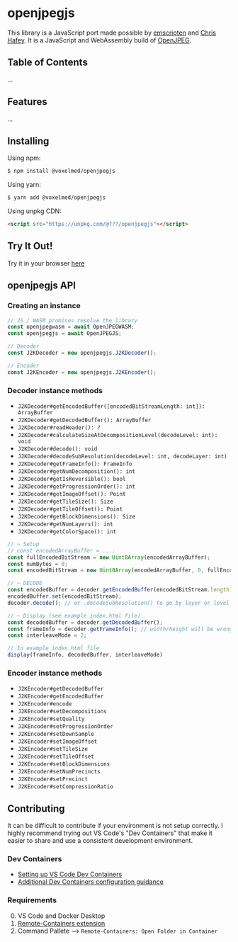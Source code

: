 # openjpegjs



This library is a JavaScript port made possible by [emscripten](https://emscripten.org/) and [Chris Hafey](https://github.com/chafey). It is a JavaScript and WebAssembly build of [OpenJPEG](https://github.com/uclouvain/openjpeg).

## Table of Contents

...

## Features

...

## Installing

Using npm:

```bash
$ npm install @voxelmed/openjpegjs
```

Using yarn:

```bash
$ yarn add @voxelmed/openjpegjs
```

Using unpkg CDN:

```html
<script src="https://unpkg.com/@???/openjpegjs"></script>
```

## Try It Out!

Try it in your browser [here](https://???.github.com/openjpegjs/test/browser/index.html)


## openjpegjs API

### Creating an instance

```js
// JS / WASM promises resolve the library
const openjpegwasm = await OpenJPEGWASM;
const openjpegjs = await OpenJPEGJS;

// Decoder
const J2KDecoder = new openjpegjs.J2KDecoder();

// Encoder
const J2KEncoder = new openjpegjs.J2KEncoder();
```

### Decoder instance methods

- `J2KDecoder#getEncodedBuffer([encodedBitStreamLength: int]): ArrayBuffer`
- `J2KDecoder#getDecodedBuffer(): ArrayBuffer`
- `J2KDecoder#readHeader(): ?`
- `J2KDecoder#calculateSizeAtDecompositionLevel(decodeLevel: int): void`
- `J2KDecoder#decode(): void`
- `J2KDecoder#decodeSubResolution(decodeLevel: int, decodeLayer: int)`
- `J2KDecoder#getFrameInfo(): FrameInfo`
- `J2KDecoder#getNumDecomposition(): int`
- `J2KDecoder#getIsReversible(): bool`
- `J2KDecoder#getProgressionOrder(): int`
- `J2KDecoder#getImageOffset(): Point`
- `J2KDecoder#getTileSize(): Size`
- `J2KDecoder#getTileOffset(): Point`
- `J2KDecoder#getBlockDimensions(): Size`
- `J2KDecoder#getNumLayers(): int`
- `J2KDecoder#getColorSpace(): int`

```js
// ~ Setup
// const encodedArrayBuffer = ...;
const fullEncodedBitStream = new Uint8Array(encodedArrayBuffer);
const numBytes = 0;
const encodedBitStream = new Uint8Array(encodedArrayBuffer, 0, fullEncodedBitStream.length -numBytes);

// ~ DECODE
const encodedBuffer = decoder.getEncodedBuffer(encodedBitStream.length);
encodedBuffer.set(encodedBitStream);
decoder.decode(); // or .decodeSubResolution() to go by layer or level

// ~ Display (see example index.html file)
const decodedBuffer = decoder.getDecodedBuffer();
const frameInfo = decoder.getFrameInfo(); // width/height will be wrong if using decodeSubResolution
const interleaveMode = 2;

// In example index.html file
display(frameInfo, decodedBuffer, interleaveMode)
```

### Encoder instance methods

- `J2KEncoder#getDecodedBuffer`
- `J2KEncoder#getEncodedBuffer`
- `J2KEncoder#encode`
- `J2KEncoder#setDecompositions`
- `J2KEncoder#setQuality`
- `J2KEncoder#setProgressionOrder`
- `J2KEncoder#setDownSample`
- `J2KEncoder#setImageOffset`
- `J2KEncoder#setTileSize`
- `J2KEncoder#setTileOffset`
- `J2KEncoder#setBlockDimensions`
- `J2KEncoder#setNumPrecincts`
- `J2KEncoder#setPrecinct`
- `J2KEncoder#setCompressionRatio`

## Contributing

It can be difficult to contribute if your environment is not setup correctly. I highly recommend trying out VS Code's "Dev Containers" that make it easier to share and use a consistent development environment.

### Dev Containers

- [Setting up VS Code Dev Containers](https://code.visualstudio.com/docs/remote/containers-tutorial)
- [Additional Dev Containers configuration guidance](https://code.visualstudio.com/docs/remote/containers)

### Requirements

0. VS Code and Docker Desktop
1. [Remote-Containers extension](vscode:extension/ms-vscode-remote.remote-containers)
2. Command Pallete --> `Remote-Containers: Open Folder in Container`